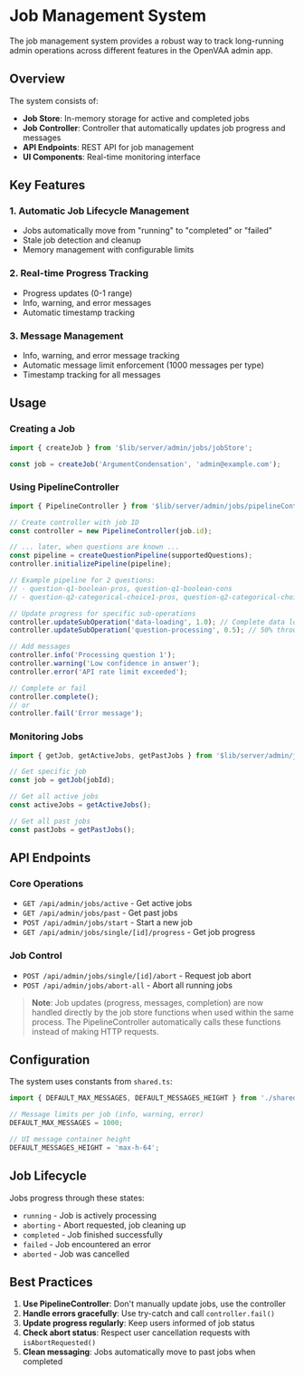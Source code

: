 # Job Management System

The job management system provides a robust way to track long-running admin operations across different features in the OpenVAA admin app.

## Overview

The system consists of:

- **Job Store**: In-memory storage for active and completed jobs
- **Job Controller**: Controller that automatically updates job progress and messages
- **API Endpoints**: REST API for job management
- **UI Components**: Real-time monitoring interface

## Key Features

### 1. Automatic Job Lifecycle Management

- Jobs automatically move from "running" to "completed" or "failed"
- Stale job detection and cleanup
- Memory management with configurable limits

### 2. Real-time Progress Tracking

- Progress updates (0-1 range)
- Info, warning, and error messages
- Automatic timestamp tracking

### 3. Message Management

- Info, warning, and error message tracking
- Automatic message limit enforcement (1000 messages per type)
- Timestamp tracking for all messages

## Usage

### Creating a Job

```typescript
import { createJob } from '$lib/server/admin/jobs/jobStore';

const job = createJob('ArgumentCondensation', 'admin@example.com');
```

### Using PipelineController

```typescript
import { PipelineController } from '$lib/server/admin/jobs/pipelineController';

// Create controller with job ID
const controller = new PipelineController(job.id);

// ... later, when questions are known ...
const pipeline = createQuestionPipeline(supportedQuestions);
controller.initializePipeline(pipeline);

// Example pipeline for 2 questions:
// - question-q1-boolean-pros, question-q1-boolean-cons
// - question-q2-categorical-choice1-pros, question-q2-categorical-choice2-pros, question-q2-categorical-choice3-pros

// Update progress for specific sub-operations
controller.updateSubOperation('data-loading', 1.0); // Complete data loading
controller.updateSubOperation('question-processing', 0.5); // 50% through question processing

// Add messages
controller.info('Processing question 1');
controller.warning('Low confidence in answer');
controller.error('API rate limit exceeded');

// Complete or fail
controller.complete();
// or
controller.fail('Error message');
```

### Monitoring Jobs

```typescript
import { getJob, getActiveJobs, getPastJobs } from '$lib/server/admin/jobs/jobStore';

// Get specific job
const job = getJob(jobId);

// Get all active jobs
const activeJobs = getActiveJobs();

// Get all past jobs
const pastJobs = getPastJobs();
```

## API Endpoints

### Core Operations

- `GET /api/admin/jobs/active` - Get active jobs
- `GET /api/admin/jobs/past` - Get past jobs
- `POST /api/admin/jobs/start` - Start a new job
- `GET /api/admin/jobs/single/[id]/progress` - Get job progress

### Job Control

- `POST /api/admin/jobs/single/[id]/abort` - Request job abort
- `POST /api/admin/jobs/abort-all` - Abort all running jobs

> **Note**: Job updates (progress, messages, completion) are now handled directly by the job store functions when used within the same process. The PipelineController automatically calls these functions instead of making HTTP requests.

## Configuration

The system uses constants from `shared.ts`:

```typescript
import { DEFAULT_MAX_MESSAGES, DEFAULT_MESSAGES_HEIGHT } from './shared';

// Message limits per job (info, warning, error)
DEFAULT_MAX_MESSAGES = 1000;

// UI message container height
DEFAULT_MESSAGES_HEIGHT = 'max-h-64';
```

## Job Lifecycle

Jobs progress through these states:

- `running` - Job is actively processing
- `aborting` - Abort requested, job cleaning up
- `completed` - Job finished successfully
- `failed` - Job encountered an error
- `aborted` - Job was cancelled

## Best Practices

1. **Use PipelineController**: Don't manually update jobs, use the controller
2. **Handle errors gracefully**: Use try-catch and call `controller.fail()`
3. **Update progress regularly**: Keep users informed of job status
4. **Check abort status**: Respect user cancellation requests with `isAbortRequested()`
5. **Clean messaging**: Jobs automatically move to past jobs when completed
